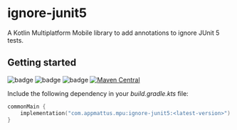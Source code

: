 # ignore-junit5

A Kotlin Multiplatform Mobile library to add annotations to ignore JUnit 5
tests.

## Getting started

![badge][badge-android]
![badge][badge-ios]
![badge][badge-jvm]
[![Maven Central](https://img.shields.io/maven-central/v/com.appmattus.mpu/ignore-junit5)](https://search.maven.org/search?q=g:com.appmattus.mpu)

Include the following dependency in your *build.gradle.kts* file:

```kotlin
commonMain {
    implementation("com.appmattus.mpu:ignore-junit5:<latest-version>")
}
```

[badge-android]: http://img.shields.io/badge/platform-android-6EDB8D.svg?style=flat
[badge-ios]: http://img.shields.io/badge/platform-ios-CDCDCD.svg?style=flat
[badge-js]: http://img.shields.io/badge/platform-js-F8DB5D.svg?style=flat
[badge-jvm]: http://img.shields.io/badge/platform-jvm-DB413D.svg?style=flat
[badge-linux]: http://img.shields.io/badge/platform-linux-2D3F6C.svg?style=flat
[badge-windows]: http://img.shields.io/badge/platform-windows-4D76CD.svg?style=flat
[badge-mac]: http://img.shields.io/badge/platform-macos-111111.svg?style=flat
[badge-watchos]: http://img.shields.io/badge/platform-watchos-C0C0C0.svg?style=flat
[badge-tvos]: http://img.shields.io/badge/platform-tvos-808080.svg?style=flat
[badge-wasm]: https://img.shields.io/badge/platform-wasm-624FE8.svg?style=flat
